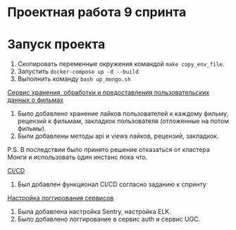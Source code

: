 # Проектная работа 9 спринта

# Запуск проекта

1. Скопировать переменные окружения командой `make copy_env_file`.
2. Запустить `docker-compose up -d --build`
3. Выполнить команду `bash up_mongo.sh`


[Сервис хранения, обработки и предоставления пользовательских данных о фильмах](https://github.com/Ivan-Terex91/ugc_sprint_2/pull/6)
1. Было добавлено хранение лайков пользователей к каждому фильму, рецензий к фильмам, закладкок пользователя (отложенные на потом фильмы).
2. Были добавлены методы api и views лайков, рецензий, закладкок.

P.S. В последствии было принято решение отказаться от кластера Монги и использовать один инстанс пока что.


[CI/CD](https://github.com/Ivan-Terex91/ugc_sprint_2/pull/5)
1. Был добавлен функционал CI/CD согласно заданию к спринту


[Настройка логгирования сервисов](https://github.com/Ivan-Terex91/ugc_sprint_2/pull/7)
1. Была добавлена настройка Sentry, настройка ELK.
2. Было добавлено логгирование в сервис auth и сервис UGC.
